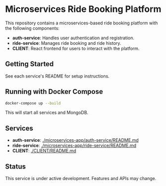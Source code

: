 # Microservices Ride Booking Platform

This repository contains a microservices-based ride booking platform with the following components:

- **auth-service**: Handles user authentication and registration.
- **ride-service**: Manages ride booking and ride history.
- **CLIENT**: React frontend for users to interact with the platform.

## Getting Started

See each service's README for setup instructions.

## Running with Docker Compose

```sh
docker-compose up --build
```

This will start all services and MongoDB.

## Services

- **auth-service**: [./microservices-app/auth-service/README.md](./microservices-app/auth-service/README.md)
- **ride-service**: [./microservices-app/ride-service/README.md](./microservices-app/ride-service/README.md)
- **CLIENT**: [./CLIENT/README.md](./CLIENT/README.md)


## Status

This service is under active development. Features and APIs may change.
